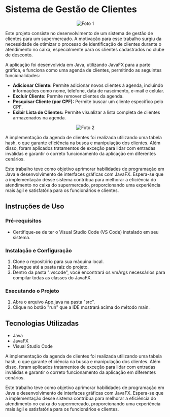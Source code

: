 # Sistema de Gestão de Clientes

<p align="center">
  <img src="https://github.com/AndredsLima/Gest-o-Clientes/assets/137451523/eb993330-edc5-493d-9891-244ce622514f" alt="Foto 1">
</p>


Este projeto consiste no desenvolvimento de um sistema de gestão de clientes para um supermercado. A motivação para esse trabalho surgiu da necessidade de otimizar o processo de identificação de clientes durante o atendimento no caixa, especialmente para os clientes cadastrados no clube de desconto.

A aplicação foi desenvolvida em Java, utilizando JavaFX para a parte gráfica, e funciona como uma agenda de clientes, permitindo as seguintes funcionalidades:

- **Adicionar Cliente:** Permite adicionar novos clientes à agenda, incluindo informações como nome, telefone, data de nascimento, e-mail e celular.
- **Excluir Cliente:** Permite remover clientes da agenda.
- **Pesquisar Cliente (por CPF):** Permite buscar um cliente específico pelo CPF.
- **Exibir Lista de Clientes:** Permite visualizar a lista completa de clientes armazenados na agenda.

<p align="center">
  <img src="https://github.com/AndredsLima/Gest-o-Clientes/assets/137451523/a5127eda-e365-4654-95e2-27806f27f310" alt="Foto 2">
</p>



A implementação da agenda de clientes foi realizada utilizando uma tabela hash, o que garante eficiência na busca e manipulação dos clientes. Além disso, foram aplicados tratamentos de exceção para lidar com entradas inválidas e garantir o correto funcionamento da aplicação em diferentes cenários.

Este trabalho teve como objetivo aprimorar habilidades de programação em Java e desenvolvimento de interfaces gráficas com JavaFX. Espera-se que a implementação desse sistema contribua para melhorar a eficiência do atendimento no caixa do supermercado, proporcionando uma experiência mais ágil e satisfatória para os funcionários e clientes.



## Instruções de Uso

### Pré-requisitos

- Certifique-se de ter o Visual Studio Code (VS Code) instalado em seu sistema.

### Instalação e Configuração

1. Clone o repositório para sua máquina local.
2. Navegue até a pasta raiz do projeto.
3. Dentro da pasta ".vscode", você encontrará os vmArgs necessários para compilar todas as classes do JavaFX.

### Executando o Projeto

1. Abra o arquivo App.java na pasta "src".
2. Clique no botão "run" que a IDE mostrará acima do método main.

## Tecnologias Utilizadas

- Java
- JavaFX
- Visual Studio Code

A implementação da agenda de clientes foi realizada utilizando uma tabela hash, o que garante eficiência na busca e manipulação dos clientes. Além disso, foram aplicados tratamentos de exceção para lidar com entradas inválidas e garantir o correto funcionamento da aplicação em diferentes cenários.

Este trabalho teve como objetivo aprimorar habilidades de programação em Java e desenvolvimento de interfaces gráficas com JavaFX. Espera-se que a implementação desse sistema contribua para melhorar a eficiência do atendimento no caixa do supermercado, proporcionando uma experiência mais ágil e satisfatória para os funcionários e clientes.


